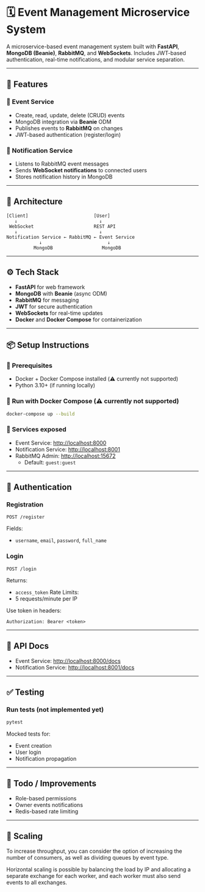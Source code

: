 # 🗓️ Event Management Microservice System

A microservice-based event management system built with **FastAPI**, **MongoDB (Beanie)**, **RabbitMQ**, and **WebSockets**. Includes JWT-based authentication, real-time notifications, and modular service separation.

---

## 🚀 Features

### 🔹 Event Service
- Create, read, update, delete (CRUD) events
- MongoDB integration via **Beanie** ODM
- Publishes events to **RabbitMQ** on changes
- JWT-based authentication (register/login)

### 🔹 Notification Service
- Listens to RabbitMQ event messages
- Sends **WebSocket notifications** to connected users
- Stores notification history in MongoDB

---

## 🧱 Architecture

```
[Client]                        [User]
   ↓                              ↓ 
 WebSocket                      REST API
   ↓                              ↓
Notification Service ← RabbitMQ ← Event Service
            ↓                        ↓
          MongoDB                  MongoDB
```

---

## ⚙️ Tech Stack
- **FastAPI** for web framework
- **MongoDB** with **Beanie** (async ODM)
- **RabbitMQ** for messaging
- **JWT** for secure authentication
- **WebSockets** for real-time updates
- **Docker** and **Docker Compose** for containerization

---

## 📦 Setup Instructions

### 🔧 Prerequisites
- Docker + Docker Compose installed (⚠️ currently not supported)
- Python 3.10+ (if running locally)

### 🚀 Run with Docker Compose (⚠️ currently not supported)
```bash
docker-compose up --build
```

### 🔄 Services exposed
- Event Service: [http://localhost:8000](http://localhost:8000)
- Notification Service: [http://localhost:8001](http://localhost:8001)
- RabbitMQ Admin: [http://localhost:15672](http://localhost:15672)
  - Default: `guest:guest`

---

## 🔐 Authentication

### Registration
```http
POST /register
```
Fields:
- `username`, `email`, `password`, `full_name`

### Login
```http
POST /login
```
Returns:
- `access_token`
Rate Limits:
- 5 requests/minute per IP

Use token in headers:
```http
Authorization: Bearer <token>
```

---

## 📘 API Docs

- Event Service: [http://localhost:8000/docs](http://localhost:8000/docs)
- Notification Service: [http://localhost:8001/docs](http://localhost:8001/docs)

---

## ✅ Testing

### Run tests (not implemented yet)
```bash
pytest
```

Mocked tests for:
- Event creation
- User login
- Notification propagation


---

## 📝 Todo / Improvements
- Role-based permissions
- Owner events notifications
- Redis-based rate limiting

---

## 📄 Scaling
To increase throughput, you can consider the option of increasing the number of consumers, as well as dividing queues by event type.

Horizontal scaling is possible by balancing the load by IP and allocating a separate exchange for each worker, and each worker must also send events to all exchanges.

